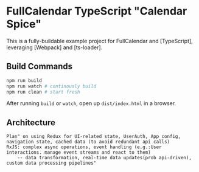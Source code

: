 
# FullCalendar TypeScript "Calendar Spice"

This is a fully-buildable example project for FullCalendar and [TypeScript], leveraging [Webpack] and [ts-loader].

## Build Commands

```bash
npm run build
npm run watch # continously build
npm run clean # start fresh
```

After running `build` or `watch`, open up `dist/index.html` in a browser.


## Architecture
```
Plan" on using Redux for UI-related state, UserAuth, App config, navigation state, cached data (to avoid redundant api calls)
RxJS: complex async operations, event handling (e.g.:User interactions. manage event streams and react to them)
    -- data transformation, real-time data updates(prob api-driven), custom data processing pipelines"
```
